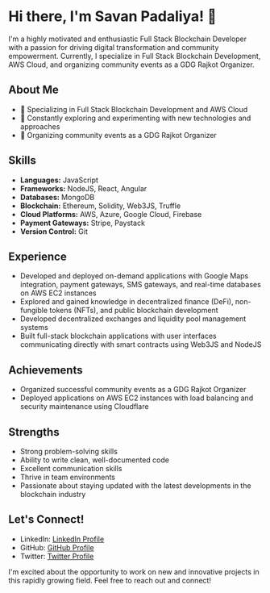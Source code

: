 # Hi there, I'm Savan Padaliya! 👋

I'm a highly motivated and enthusiastic Full Stack Blockchain Developer with a passion for driving digital transformation and community empowerment. Currently, I specialize in Full Stack Blockchain Development, AWS Cloud, and organizing community events as a GDG Rajkot Organizer.

## About Me
- 💼 Specializing in Full Stack Blockchain Development and AWS Cloud
- 🌱 Constantly exploring and experimenting with new technologies and approaches
- 👯 Organizing community events as a GDG Rajkot Organizer

## Skills
- **Languages:** JavaScript
- **Frameworks:** NodeJS, React, Angular
- **Databases:** MongoDB
- **Blockchain:** Ethereum, Solidity, Web3JS, Truffle
- **Cloud Platforms:** AWS, Azure, Google Cloud, Firebase
- **Payment Gateways:** Stripe, Paystack
- **Version Control:** Git

## Experience
- Developed and deployed on-demand applications with Google Maps integration, payment gateways, SMS gateways, and real-time databases on AWS EC2 instances
- Explored and gained knowledge in decentralized finance (DeFi), non-fungible tokens (NFTs), and public blockchain development
- Developed decentralized exchanges and liquidity pool management systems
- Built full-stack blockchain applications with user interfaces communicating directly with smart contracts using Web3JS and NodeJS

## Achievements
- Organized successful community events as a GDG Rajkot Organizer
- Deployed applications on AWS EC2 instances with load balancing and security maintenance using Cloudflare

## Strengths
- Strong problem-solving skills
- Ability to write clean, well-documented code
- Excellent communication skills
- Thrive in team environments
- Passionate about staying updated with the latest developments in the blockchain industry

## Let's Connect!
- LinkedIn: [LinkedIn Profile](https://www.linkedin.com/in/savanpadaliya/)
- GitHub: [GitHub Profile](https://github.com/PadaliyaSavan88)
- Twitter: [Twitter Profile](https://twitter.com/padaliya_savan)

I'm excited about the opportunity to work on new and innovative projects in this rapidly growing field. Feel free to reach out and connect!
